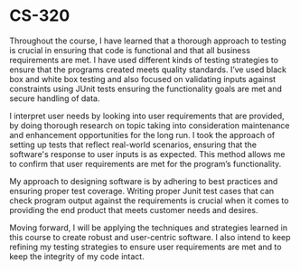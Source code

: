 # CS-320

Throughout the course, I have learned that a thorough approach to testing is crucial in ensuring that code is functional and that all business requirements are met. I have used different kinds of testing strategies to ensure that the programs created meets quality standards. I’ve used black box and white box testing and also focused on validating inputs against constraints using JUnit tests ensuring the functionality goals are met and secure handling of data.

I interpret user needs by looking into user requirements that are provided, by doing thorough research on topic taking into consideration maintenance and enhancement opportunities for the long run. I took the approach of setting up tests that reflect real-world scenarios, ensuring that the software's response to user inputs is as expected. This method allows me to confirm that user requirements are met for the program’s functionality. 

My approach to designing software is by adhering to best practices and ensuring proper test coverage. Writing proper Junit test cases that can check program output against the requirements is crucial when it comes to providing the end product that meets customer needs and desires.

Moving forward, I will be applying the techniques and strategies learned in this course to create robust and user-centric software. I also intend to keep refining my testing strategies to ensure user requirements are met and to keep the integrity of my code intact. 
